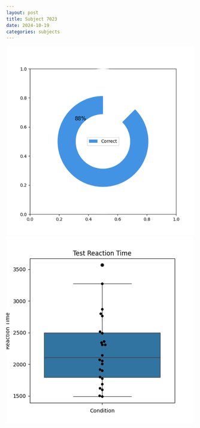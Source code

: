 ```yaml
---
layout: post
title: Subject 7023
date: 2024-10-19
categories: subjects
---
```


![](data/7023/run-9/7023_FN_acc_test.png)
![](data/7023/run-9/7023_FN_rt.png)
